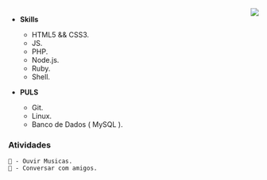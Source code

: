 <img align="right" src="https://github-readme-stats.vercel.app/api/top-langs/?username=Alexsander-FS&layout=compact&theme=graywhite" />

* **Skills**

   * HTML5 && CSS3.
   * JS.
   * PHP.
   * Node.js.
   * Ruby.
   * Shell.
 
 * **PULS**
 
    * Git.
    * Linux.
    * Banco de Dados ( MySQL ).
 
### Atividades
```
🎵 - Ouvir Musicas.
💬 - Conversar com amigos.
```
